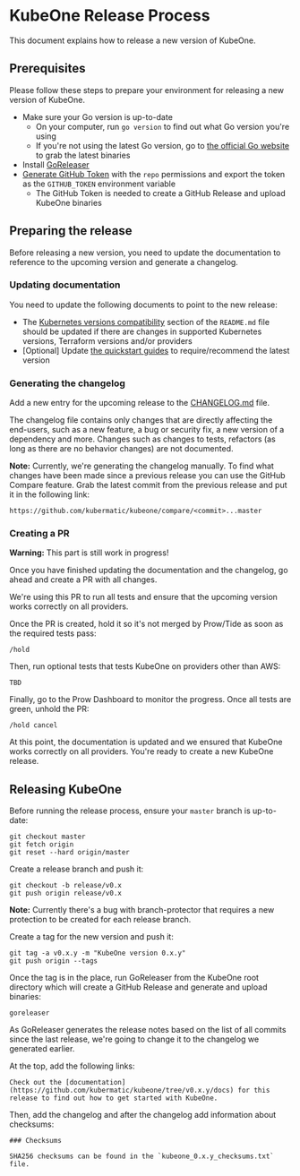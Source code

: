 # KubeOne Release Process

This document explains how to release a new version of KubeOne.

## Prerequisites

Please follow these steps to prepare your environment for releasing
a new version of KubeOne.

* Make sure your Go version is up-to-date
  * On your computer, run `go version` to find out what
  Go version you're using
  * If you're not using the latest Go version, go to
  [the official Go website][1] to grab the latest binaries
* Install [GoReleaser][2]
* [Generate GitHub Token][3] with the `repo` permissions
and export the token as the `GITHUB_TOKEN` environment variable
  * The GitHub Token is needed to create a GitHub Release and
  upload KubeOne binaries

## Preparing the release

Before releasing a new version, you need to update the documentation
to reference to the upcoming version and generate a changelog.

### Updating documentation

You need to update the following documents to point to the new release:

* The [Kubernetes versions compatibility][5] section of the
`README.md` file should be updated if there are changes in supported
Kubernetes versions, Terraform versions and/or providers
* [Optional] Update [the quickstart guides][6] to require/recommend
the latest version

### Generating the changelog

Add a new entry for the upcoming release to the [CHANGELOG.md][7] file.

The changelog file contains only changes that are directly affecting
the end-users, such as a new feature, a bug or security fix, a new
version of a dependency and more. Changes such as changes to tests,
refactors (as long as there are no behavior changes) are not documented.

**Note:** Currently, we're generating the changelog manually.
To find what changes have been made since a previous release
you can use the GitHub Compare feature. Grab the latest
commit from the previous release and put it in the
following link:
```
https://github.com/kubermatic/kubeone/compare/<commit>...master
```

### Creating a PR

**Warning:** This part is still work in progress!

Once you have finished updating the documentation and the
changelog, go ahead and create a PR with all changes.

We're using this PR to run all tests and ensure that
the upcoming version works correctly on all providers.

Once the PR is created, hold it so it's not merged by
Prow/Tide as soon as the required tests pass:
```
/hold
```

Then, run optional tests that tests KubeOne on providers
other than AWS:
```
TBD
```

Finally, go to the Prow Dashboard to monitor the progress.
Once all tests are green, unhold the PR:
```
/hold cancel
```

At this point, the documentation is updated and we ensured that
KubeOne works correctly on all providers. You're ready
to create a new KubeOne release.

## Releasing KubeOne

Before running the release process, ensure your
`master` branch is up-to-date:

```
git checkout master
git fetch origin
git reset --hard origin/master
```

Create a release branch and push it:

```
git checkout -b release/v0.x
git push origin release/v0.x
```

**Note:** Currently there's a bug with branch-protector that
requires a new protection to be created for each release branch.

Create a tag for the new version and push it:

```
git tag -a v0.x.y -m "KubeOne version 0.x.y"
git push origin --tags
```

Once the tag is in the place, run GoReleaser from the KubeOne
root directory which will create a GitHub Release and generate
and upload binaries:

```
goreleaser
```

As GoReleaser generates the release notes based on the list of
all commits since the last release, we're going to change it
to the changelog we generated earlier.

At the top, add the following links:

```
Check out the [documentation](https://github.com/kubermatic/kubeone/tree/v0.x.y/docs) for this release to find out how to get started with KubeOne.
```

Then, add the changelog and after the changelog add information
about checksums:

```
### Checksums

SHA256 checksums can be found in the `kubeone_0.x.y_checksums.txt` file.
```

[1]: https://golang.org/dl/
[2]: https://goreleaser.com/install/
[3]: https://help.github.com/en/articles/creating-a-personal-access-token-for-the-command-line
[4]: https://github.com/kubermatic/kubeone#installing-kubeone
[5]: https://github.com/kubermatic/kubeone#kubernetes-versions-compatibility
[6]: https://github.com/kubermatic/kubeone/tree/master/docs
[7]: https://github.com/kubermatic/kubeone/blob/master/CHANGELOG.md
